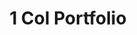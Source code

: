 ---
title:			"1 Col Portfolio"
slug:			1-col-portfolio
src:			/template-overviews/1-col-portfolio
categories:		template portfolios unstyled
description:	"An unstyled, single column, portfolio page template perfect for showcasing a group of detailed projects."
bump:			"A one column portfolio template."
img-src:		/img/templates/1-col-portfolio.jpg
img-desc:		"Free Bootstrap 3 Portfolio Template"
layout:			template-overview

meta-title: "One Column Portfolio - Free Bootstrap Template"
meta-description: "A single column portfolio page template for Bootstrap 3. All Start Bootstrap templates are free to use and open source."

features:
  - Single column portfolio layout
  - Item heading, subheading, and description areas

long-description: "1 Col Portfolio is a single column portfolio page template. Each portfolio item includes an image, project title heading, a subheading, and a description block. This template is ideal for showcasing a smaller list of more detailed projects."

alt-version:		"no"
user-version:		"no"

redirect_from:
  - /1-col-portfolio/
  - /1-col-portfolio.php/
  - /downloads/1-col-portfolio.zip/
---